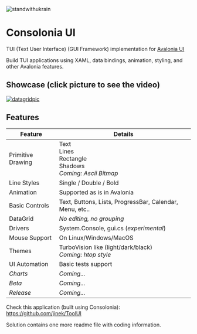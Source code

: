 ![standwithukrain](https://user-images.githubusercontent.com/10516222/163942305-7a69576e-1263-409d-a5db-f844cde3d8b5.jpg)

# Consolonia UI
TUI (Text User Interface) (GUI Framework) implementation for [Avalonia UI](https://github.com/AvaloniaUI)

Build TUI applications using XAML, data bindings, animation, styling, and other Avalonia features.

## Showcase (click picture to see the video)
[![datagridpic](https://user-images.githubusercontent.com/10516222/141980173-4eb4057a-6996-45bf-83f6-931316c98d88.png)](https://youtu.be/ttgZmbruk3Y)

## Features

| Feature           | Details                                                             |
|-------------------|---------------------------------------------------------------------|
| Primitive Drawing | Text<br/>Lines<br/>Rectangle<br/>Shadows<br/>_Coming: Ascii Bitmap_ |
| Line Styles       | Single / Double / Bold                                              |
| Animation         | Supported as is in Avalonia                                         |
| Basic Controls    | Text, Buttons, Lists, ProgressBar, Calendar, Menu, etc..            |
| DataGrid          | _No editing, no grouping_                                           |
| Drivers           | System.Console, gui.cs (_experimental_)                             |
| Mouse Support     | On Linux/Windows/MacOS                                              |
| Themes            | TurboVision like (light/dark/black)<br/>_Coming: htop style_        |
| UI Automation     | Basic tests support                                                 |
| _Charts_          | _Coming..._                                                         |
| _Beta_            | _Coming..._                                                         |
| _Release_         | _Coming..._                                                         |

Check this application (built using Consolonia): https://github.com/jinek/ToolUI

Solution contains one more readme file with coding information.
